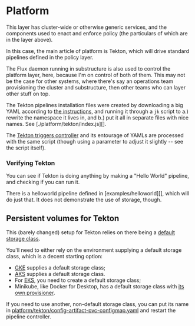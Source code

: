 # Platform

This layer has cluster-wide or otherwise generic services, and the
components used to enact and enforce policy (the particulars of which
are in the layer above).

In this case, the main article of platform is Tekton, which will drive
standard pipelines defined in the policy layer.

The Flux daemon running in substructure is also used to control the
platform layer, here, because I'm on control of both of them. This may
not be the case for other systems, where there's say an operations
team provisioning the cluster and substructure, then other teams who
can layer other stuff on top.

The Tekton pipelines installation files were created by downloading a
big YAML according to [the instructions][tekton-install], and running
it through a `jk` script to a.) rewrite the namespace it lives in, and
b.) put it all in separate files with nice names. See
[./platform/tekton/index.js][].

The [Tekton triggers controller][tekton-triggers] and its entourage of YAMLs are
processed with the same script (though using a parameter to adjust it
slightly -- see the script itself).

### Verifying Tekton

You can see if Tekton is doing anything by making a "Hello World"
pipeline, and checking if you can run it.

There is a helloworld pipeline defined in [examples/helloworld][],
which will do just that. It does not demonstrate the use of storage,
though.

[tekton-install]: https://github.com/tektoncd/pipeline/blob/master/docs/install.md#installing-tekton-pipelines-on-kubernetes
[tekton-triggers]: https://github.com/tektoncd/triggers/blob/master/docs/getting-started/README.md

## Persistent volumes for Tekton

This (barely changed) setup for Tekton relies on there being a
[default storage
class](https://kubernetes.io/docs/concepts/storage/storage-classes/).

You'll need to either rely on the environment supplying a default
storage class, which is a decent starting option:

 - [GKE](https://cloud.google.com/kubernetes-engine/docs/concepts/persistent-volumes)
   supplies a default storage class;
 - [AKS](https://docs.microsoft.com/en-us/azure/aks/concepts-storage#storage-classes)
   supplies a default storage class.
 - For
   [EKS](https://docs.aws.amazon.com/eks/latest/userguide/storage-classes.html),
   you need to create a default storage class;
 - Minikube, like Docker for Desktop, has a default storage class with
   [its own
   provisioner](https://minikube.sigs.k8s.io/docs/reference/persistent_volumes/).

If you need to use another, non-default storage class, you can put its
name in
[platform/tekton/config-artifact-pvc-configmap.yaml](../../platform/tekton/config-artifact-pvc-configmap.yaml)
and restart the pipeline controller.

